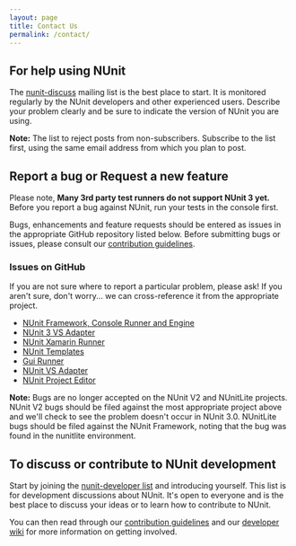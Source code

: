 ```yaml
---
layout: page
title: Contact Us
permalink: /contact/
---
```


## For help using NUnit

The [nunit-discuss](http://groups.google.com/group/nunit-discuss) mailing list is the best place to start. It is monitored regularly 
by the NUnit developers and other experienced users. Describe your problem clearly and be sure to indicate the version of NUnit you are using.

**Note:** The list to reject posts from non-subscribers. Subscribe to the list first, using the same email address from which you plan to post.

## Report a bug or Request a new feature

Please note, **Many 3rd party test runners do not support NUnit 3 yet.** Before you report a bug against NUnit, run your tests in the console first.
 
Bugs, enhancements and feature requests should be entered as issues in the appropriate GitHub repository listed below. Before submitting bugs or 
issues, please consult our [contribution guidelines](https://github.com/nunit/nunit/blob/master/CONTRIBUTING.md).

### Issues on GitHub

If you are not sure where to report a particular problem, please ask! If you aren't sure, don't worry... we can cross-reference it from the appropriate project.

- [NUnit Framework, Console Runner and Engine](http://github.com/nunit/nunit/issues)
- [NUnit 3 VS Adapter](http://github.com/nunit/nunit3-vs-adapter/issues)
- [NUnit Xamarin Runner](http://github.com/nunit/nunit.xamarin/issues)
- [NUnit Templates](http://github.com/nunit/nunit.templates/issues)
- [Gui Runner](http://github.com/nunit/nunit-gui/issues)
- [NUnit VS Adapter](http://github.com/nunit/nunit-vs-adapter/issues)
- [NUnit Project Editor](http://github.com/nunit/nunit-project-editor/issues)

**Note:** Bugs are no longer accepted on the NUnit V2 and NUnitLite projects. NUnit V2 bugs should be filed against the most appropriate project above and we'll check to see the problem doesn't occur in NUnit 3.0. NUnitLite bugs should be filed against the NUnit Framework, noting that the bug was found in the nunitlite environment.

## To discuss or contribute to NUnit development

Start by joining the [nunit-developer list](http://groups.google.com/group/nunit-developer) and introducing yourself. This list is for development discussions about NUnit. 
It's open to everyone and is the best place to discuss your ideas or to learn how to contribute to NUnit.

You can then read through our [contribution guidelines](https://github.com/nunit/nunit/blob/master/CONTRIBUTING.md) and our 
[developer wiki](https://github.com/nunit/dev/wiki) for more information on getting involved.
